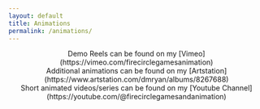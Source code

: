 ```yaml
---
layout: default
title: Animations
permalink: /animations/
---
```


<div align="center">Demo Reels can be found on my [Vimeo](https://vimeo.com/firecirclegamesanimation)

<div align="center">Additional animations can be found on my [Artstation](https://www.artstation.com/dmryan/albums/8267688)

<div align="center">Short animated videos/series can be found on my [Youtube Channel](https://youtube.com/@firecirclegamesandanimation)
